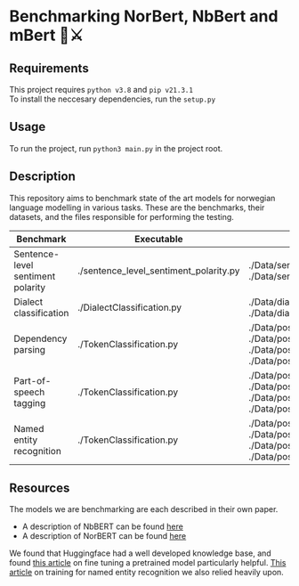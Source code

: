# Benchmarking NorBert, NbBert and mBert 🤖⚔️

## Requirements

This project requires ```python v3.8``` and ```pip v21.3.1``` <br />
To install the neccesary dependencies, run the ```setup.py```

## Usage

To run the project, run ```python3 main.py``` in the project root.

## Description

This repository aims to benchmark state of the art models for norwegian language modelling in various tasks. These are the benchmarks, their datasets, and the files responsible for performing the testing.


| Benchmark                         | Executable                             | Dataset                                                                                                                                                                                        |
|-----------------------------------|----------------------------------------|------------------------------------------------------------------------------------------------------------------------------------------------------------------------------------------------|
| Sentence-level sentiment polarity | ./sentence_level_sentiment_polarity.py | ./Data/sentence_level_sentiment_polarity/train.json<br>./Data/sentence_level_sentiment_polarity/test.json                                                                                      |
| Dialect classification            | ./DialectClassification.py             | ./Data/dialect_classification/dialect_tweet_train.json<br>./Data/dialect_classification/dialect_tweet_test.json                                                                                |
| Dependency parsing                | ./TokenClassification.py               | ./Data/pos_tagging/no_bokmaal-ud-train.conllu<br>./Data/pos_tagging/no_bokmaal-ud-test.conllu<br>./Data/pos_tagging/no_nynorsk-ud-train.conllu<br>./Data/pos_tagging/no_nynorsk-ud-test.conllu |
| Part-of-speech tagging            | ./TokenClassification.py               | ./Data/pos_tagging/no_bokmaal-ud-train.conllu<br>./Data/pos_tagging/no_bokmaal-ud-test.conllu<br>./Data/pos_tagging/no_nynorsk-ud-train.conllu<br>./Data/pos_tagging/no_nynorsk-ud-test.conllu |
| Named entity recognition          | ./TokenClassification.py               | ./Data/pos_tagging/no_bokmaal-ud-train.conllu<br>./Data/pos_tagging/no_bokmaal-ud-test.conllu<br>./Data/pos_tagging/no_nynorsk-ud-train.conllu<br>./Data/pos_tagging/no_nynorsk-ud-test.conllu |


## Resources

The models we are benchmarking are each described in their own paper. 

- A description of NbBERT can be found <a href="https://arxiv.org/pdf/2104.09617.pdf">here</a>
- A description of NorBERT can be found <a href="https://aclanthology.org/2021.nodalida-main.4.pdf">here</a>

We found that Huggingface had a well developed knowledge base, and found <a href="https://huggingface.co/transformers/training">this article</a> on fine tuning a pretrained model particularly helpful. <a href="https://www.depends-on-the-definition.com/named-entity-recognition-with-bert/">This article</a> on training for named entity recognition we also relied heavily upon.



